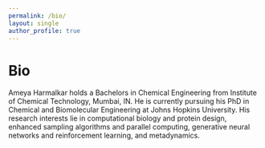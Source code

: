 ```yaml
---
permalink: /bio/
layout: single
author_profile: true
---
```


# Bio

Ameya Harmalkar holds a Bachelors in Chemical Engineering from Institute of Chemical Technology, Mumbai, IN. He is currently pursuing his PhD in Chemical and Biomolecular Engineering at Johns Hopkins University. His research interests lie in computational biology and protein design, enhanced sampling algorithms and parallel computing, generative neural networks and reinforcement learning, and metadynamics.

